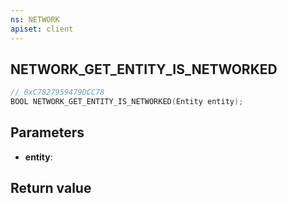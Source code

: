 ```yaml
---
ns: NETWORK
apiset: client
---
```

## NETWORK_GET_ENTITY_IS_NETWORKED

```c
// 0xC7827959479DCC78
BOOL NETWORK_GET_ENTITY_IS_NETWORKED(Entity entity);
```


## Parameters
* **entity**:

## Return value


